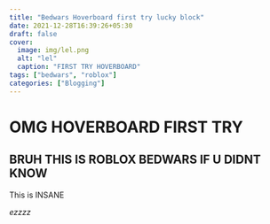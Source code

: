 ```yaml
---
title: "Bedwars Hoverboard first try lucky block"
date: 2021-12-28T16:39:26+05:30
draft: false
cover:
  image: img/lel.png
  alt: "lel"
  caption: "FIRST TRY HOVERBOARD"
tags: ["bedwars", "roblox"]
categories: ["Blogging"]
---
```


# OMG HOVERBOARD FIRST TRY

## BRUH THIS IS ROBLOX BEDWARS IF U DIDNT KNOW

This is INSANE

_ezzzz_

<!-- ****LEL** ezzzz** ayo XD -->

